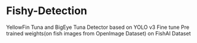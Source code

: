 # Fishy-Detection
YellowFin Tuna and BigEye Tuna Detector based on YOLO v3
Fine tune Pre trained weights(on fish images from OpenImage Dataset) on FishAI Dataset
